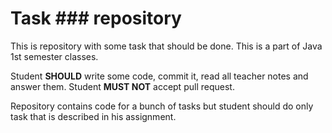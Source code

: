 # Task ### repository
This is repository with some task that should be done. This is a part of Java 1st semester classes. 

Student **SHOULD** write some code, commit it, read all teacher notes and answer them. Student **MUST NOT** accept pull request.

Repository contains code for a bunch of tasks but student should do only task that is described in his assignment.
